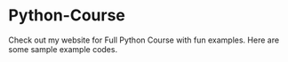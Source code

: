 # Python-Course
Check out my website for Full Python Course with fun examples. Here are some sample example codes.
